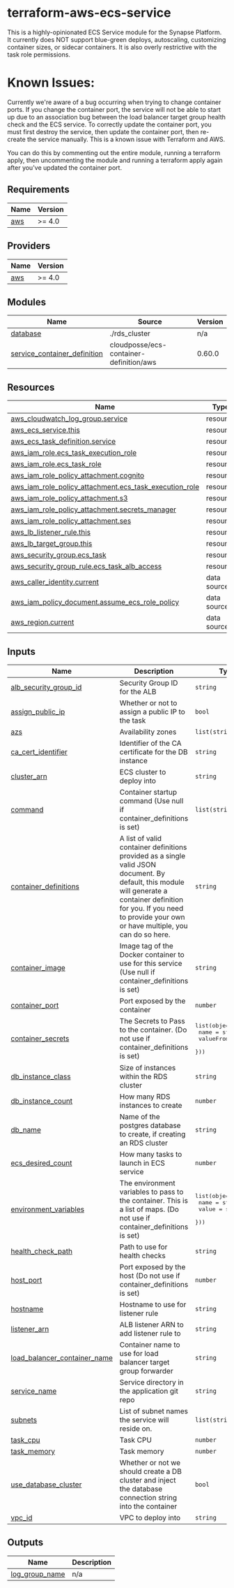 # terraform-aws-ecs-service

This is a highly-opinionated ECS Service module for the Synapse Platform. It currently does NOT support blue-green deploys, autoscaling, customizing container sizes, or sidecar containers. It is also overly restrictive with the task role permissions.

# Known Issues:

Currently we're aware of a bug occurring when trying to change container ports. If you change the container port, the service will not be able to start up due to an association bug between the load balancer target group health check and the ECS service. To correctly update the container port, you must first destroy the service, then update the container port, then re-create the service manually. This is a known issue with Terraform and AWS.

You can do this by commenting out the entire module, running a terraform apply, then uncommenting the module and running a terraform apply again after you've updated the container port.

<!-- BEGIN_TF_DOCS -->
## Requirements

| Name | Version |
|------|---------|
| <a name="requirement_aws"></a> [aws](#requirement\_aws) | >= 4.0 |

## Providers

| Name | Version |
|------|---------|
| <a name="provider_aws"></a> [aws](#provider\_aws) | >= 4.0 |

## Modules

| Name | Source | Version |
|------|--------|---------|
| <a name="module_database"></a> [database](#module\_database) | ./rds_cluster | n/a |
| <a name="module_service_container_definition"></a> [service\_container\_definition](#module\_service\_container\_definition) | cloudposse/ecs-container-definition/aws | 0.60.0 |

## Resources

| Name | Type |
|------|------|
| [aws_cloudwatch_log_group.service](https://registry.terraform.io/providers/hashicorp/aws/latest/docs/resources/cloudwatch_log_group) | resource |
| [aws_ecs_service.this](https://registry.terraform.io/providers/hashicorp/aws/latest/docs/resources/ecs_service) | resource |
| [aws_ecs_task_definition.service](https://registry.terraform.io/providers/hashicorp/aws/latest/docs/resources/ecs_task_definition) | resource |
| [aws_iam_role.ecs_task_execution_role](https://registry.terraform.io/providers/hashicorp/aws/latest/docs/resources/iam_role) | resource |
| [aws_iam_role.ecs_task_role](https://registry.terraform.io/providers/hashicorp/aws/latest/docs/resources/iam_role) | resource |
| [aws_iam_role_policy_attachment.cognito](https://registry.terraform.io/providers/hashicorp/aws/latest/docs/resources/iam_role_policy_attachment) | resource |
| [aws_iam_role_policy_attachment.ecs_task_execution_role](https://registry.terraform.io/providers/hashicorp/aws/latest/docs/resources/iam_role_policy_attachment) | resource |
| [aws_iam_role_policy_attachment.s3](https://registry.terraform.io/providers/hashicorp/aws/latest/docs/resources/iam_role_policy_attachment) | resource |
| [aws_iam_role_policy_attachment.secrets_manager](https://registry.terraform.io/providers/hashicorp/aws/latest/docs/resources/iam_role_policy_attachment) | resource |
| [aws_iam_role_policy_attachment.ses](https://registry.terraform.io/providers/hashicorp/aws/latest/docs/resources/iam_role_policy_attachment) | resource |
| [aws_lb_listener_rule.this](https://registry.terraform.io/providers/hashicorp/aws/latest/docs/resources/lb_listener_rule) | resource |
| [aws_lb_target_group.this](https://registry.terraform.io/providers/hashicorp/aws/latest/docs/resources/lb_target_group) | resource |
| [aws_security_group.ecs_task](https://registry.terraform.io/providers/hashicorp/aws/latest/docs/resources/security_group) | resource |
| [aws_security_group_rule.ecs_task_alb_access](https://registry.terraform.io/providers/hashicorp/aws/latest/docs/resources/security_group_rule) | resource |
| [aws_caller_identity.current](https://registry.terraform.io/providers/hashicorp/aws/latest/docs/data-sources/caller_identity) | data source |
| [aws_iam_policy_document.assume_ecs_role_policy](https://registry.terraform.io/providers/hashicorp/aws/latest/docs/data-sources/iam_policy_document) | data source |
| [aws_region.current](https://registry.terraform.io/providers/hashicorp/aws/latest/docs/data-sources/region) | data source |

## Inputs

| Name | Description | Type | Default | Required |
|------|-------------|------|---------|:--------:|
| <a name="input_alb_security_group_id"></a> [alb\_security\_group\_id](#input\_alb\_security\_group\_id) | Security Group ID for the ALB | `string` | n/a | yes |
| <a name="input_assign_public_ip"></a> [assign\_public\_ip](#input\_assign\_public\_ip) | Whether or not to assign a public IP to the task | `bool` | `false` | no |
| <a name="input_azs"></a> [azs](#input\_azs) | Availability zones | `list(string)` | n/a | yes |
| <a name="input_ca_cert_identifier"></a> [ca\_cert\_identifier](#input\_ca\_cert\_identifier) | Identifier of the CA certificate for the DB instance | `string` | `null` | no |
| <a name="input_cluster_arn"></a> [cluster\_arn](#input\_cluster\_arn) | ECS cluster to deploy into | `string` | n/a | yes |
| <a name="input_command"></a> [command](#input\_command) | Container startup command (Use null if container\_definitions is set) | `list(string)` | n/a | yes |
| <a name="input_container_definitions"></a> [container\_definitions](#input\_container\_definitions) | A list of valid container definitions provided as a single valid JSON document. By default, this module will generate a container definition for you. If you need to provide your own or have multiple, you can do so here. | `string` | `null` | no |
| <a name="input_container_image"></a> [container\_image](#input\_container\_image) | Image tag of the Docker container to use for this service (Use null if container\_definitions is set) | `string` | n/a | yes |
| <a name="input_container_port"></a> [container\_port](#input\_container\_port) | Port exposed by the container | `number` | n/a | yes |
| <a name="input_container_secrets"></a> [container\_secrets](#input\_container\_secrets) | The Secrets to Pass to the container. (Do not use if container\_definitions is set) | <pre>list(object({<br>    name      = string<br>    valueFrom = string<br>  }))</pre> | `[]` | no |
| <a name="input_db_instance_class"></a> [db\_instance\_class](#input\_db\_instance\_class) | Size of instances within the RDS cluster | `string` | `"db.t4g.medium"` | no |
| <a name="input_db_instance_count"></a> [db\_instance\_count](#input\_db\_instance\_count) | How many RDS instances to create | `number` | `1` | no |
| <a name="input_db_name"></a> [db\_name](#input\_db\_name) | Name of the postgres database to create, if creating an RDS cluster | `string` | `"main"` | no |
| <a name="input_ecs_desired_count"></a> [ecs\_desired\_count](#input\_ecs\_desired\_count) | How many tasks to launch in ECS service | `number` | `1` | no |
| <a name="input_environment_variables"></a> [environment\_variables](#input\_environment\_variables) | The environment variables to pass to the container. This is a list of maps. (Do not use if container\_definitions is set) | <pre>list(object({<br>    name  = string<br>    value = string<br>  }))</pre> | `[]` | no |
| <a name="input_health_check_path"></a> [health\_check\_path](#input\_health\_check\_path) | Path to use for health checks | `string` | n/a | yes |
| <a name="input_host_port"></a> [host\_port](#input\_host\_port) | Port exposed by the host (Do not use if container\_definitions is set) | `number` | `null` | no |
| <a name="input_hostname"></a> [hostname](#input\_hostname) | Hostname to use for listener rule | `string` | n/a | yes |
| <a name="input_listener_arn"></a> [listener\_arn](#input\_listener\_arn) | ALB listener ARN to add listener rule to | `string` | n/a | yes |
| <a name="input_load_balancer_container_name"></a> [load\_balancer\_container\_name](#input\_load\_balancer\_container\_name) | Container name to use for load balancer target group forwarder | `string` | `null` | no |
| <a name="input_service_name"></a> [service\_name](#input\_service\_name) | Service directory in the application git repo | `string` | n/a | yes |
| <a name="input_subnets"></a> [subnets](#input\_subnets) | List of subnet names the service will reside on. | `list(string)` | n/a | yes |
| <a name="input_task_cpu"></a> [task\_cpu](#input\_task\_cpu) | Task CPU | `number` | `1024` | no |
| <a name="input_task_memory"></a> [task\_memory](#input\_task\_memory) | Task memory | `number` | `2048` | no |
| <a name="input_use_database_cluster"></a> [use\_database\_cluster](#input\_use\_database\_cluster) | Whether or not we should create a DB cluster and inject the database connection string into the container | `bool` | n/a | yes |
| <a name="input_vpc_id"></a> [vpc\_id](#input\_vpc\_id) | VPC to deploy into | `string` | n/a | yes |

## Outputs

| Name | Description |
|------|-------------|
| <a name="output_log_group_name"></a> [log\_group\_name](#output\_log\_group\_name) | n/a |
<!-- END_TF_DOCS -->
